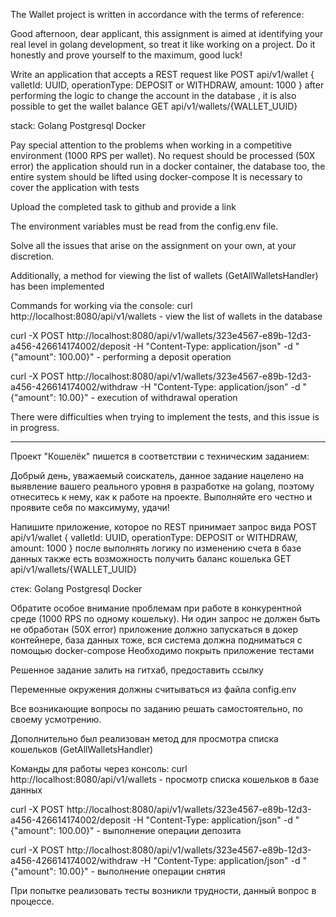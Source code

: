 The Wallet project is written in accordance with the terms of reference:

Good afternoon, dear applicant, this assignment is aimed at identifying your
real level in golang development, so treat it like working on
a project. Do it honestly and prove yourself to the maximum, good luck!

Write an application that accepts a REST request like
POST api/v1/wallet
{
valletId: UUID,
operationType: DEPOSIT or WITHDRAW,
amount: 1000
}
after performing the logic to change the account in the database
, it is also possible to get the wallet balance
GET api/v1/wallets/{WALLET_UUID}

stack:
Golang
Postgresql
Docker

Pay special attention to the problems when working in a competitive environment (1000 RPS
per wallet). No request should be processed (50X error)
the application should run in a docker container, the database too, the entire system
should be lifted using docker-compose
It is necessary to cover the application with tests

Upload the completed task to github and provide a link

The environment variables must be read from the config.env file.

Solve all the issues that arise on the assignment on your own, at your
discretion.

Additionally, a method for viewing the list of wallets (GetAllWalletsHandler) has been implemented

Commands for working via the console:
curl http://localhost:8080/api/v1/wallets - view the list of wallets in the database

curl -X POST http://localhost:8080/api/v1/wallets/323e4567-e89b-12d3-a456-426614174002/deposit -H "Content-Type: application/json" -d "{\"amount\": 100.00}" - performing a deposit operation

curl -X POST http://localhost:8080/api/v1/wallets/323e4567-e89b-12d3-a456-426614174002/withdraw -H "Content-Type: application/json" -d "{\"amount\": 10.00}" - execution of withdrawal operation

There were difficulties when trying to implement the tests, and this issue is in progress.

--------------------------------------------------------------------------------------------------------------------------------------------------------------------------------------------------

Проект "Кошелёк" пишется в соответствии с техническим заданием:

Добрый день, уважаемый соискатель, данное задание нацелено на выявление вашего
реального уровня в разработке на golang, поэтому отнеситесь к нему, как к работе на
проекте. Выполняйте его честно и проявите себя по максимуму, удачи!

Напишите приложение, которое по REST принимает запрос вида
POST api/v1/wallet
{
valletId: UUID,
operationType: DEPOSIT or WITHDRAW,
amount: 1000
}
после выполнять логику по изменению счета в базе данных
также есть возможность получить баланс кошелька
GET api/v1/wallets/{WALLET_UUID}

стек:
Golang
Postgresql
Docker

Обратите особое внимание проблемам при работе в конкурентной среде (1000 RPS по
одному кошельку). Ни один запрос не должен быть не обработан (50Х error)
приложение должно запускаться в докер контейнере, база данных тоже, вся система
должна подниматься с помощью docker-compose
Необходимо покрыть приложение тестами

Решенное задание залить на гитхаб, предоставить ссылку

Переменные окружения должны считываться из файла config.env

Все возникающие вопросы по заданию решать самостоятельно, по своему
усмотрению.

Дополнительно был реализован метод для просмотра списка кошельков (GetAllWalletsHandler)

Команды для работы через консоль:
curl http://localhost:8080/api/v1/wallets - просмотр списка кошельков в базе данных

curl -X POST http://localhost:8080/api/v1/wallets/323e4567-e89b-12d3-a456-426614174002/deposit -H "Content-Type: application/json" -d "{\"amount\": 100.00}" - выполнение операции депозита

curl -X POST http://localhost:8080/api/v1/wallets/323e4567-e89b-12d3-a456-426614174002/withdraw -H "Content-Type: application/json" -d "{\"amount\": 10.00}" - выполнение операции снятия

При попытке реализовать тесты возникли трудности, данный вопрос в процессе.
